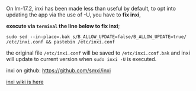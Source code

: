 On lm-17.2, inxi has been made less than useful by default, to opt into updating the app via the use of -U, you have to **fix inxi**, 

**execute via `terminal` the line below to fix inxi**;

`
sudo sed --in-place=.bak s/B_ALLOW_UPDATE=false/B_ALLOW_UPDATE=true/ /etc/inxi.conf && pastebin /etc/inxi.conf 
`

the original file  `/etc/inxi.conf` will be saved to `/etc/inxi.conf.bak` and inxi will update to current version when `sudo inxi -U` is executed.

inxi on github: https://github.com/smxi/inxi

[inxi wiki is here](http://smxi.org/docs/)
